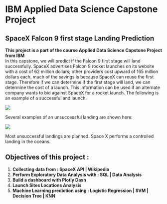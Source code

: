 # IBM Applied Data Science Capstone Project
## SpaceX Falcon 9 first stage Landing Prediction
**This project is a part of the course Applied Data Science Capstone Project from IBM**<br>
In this capstone, we will predict if the Falcon 9 first stage will land successfully. SpaceX advertises Falcon 9 rocket launches on its website with a cost of 62 million dollars; other providers cost upward of 165 million dollars each, much of the savings is because SpaceX can reuse the first stage. Therefore if we can determine if the first stage will land, we can determine the cost of a launch. This information can be used if an alternate company wants to bid against SpaceX for a rocket launch. The following is an example of a successful and launch.

![](https://cf-courses-data.s3.us.cloud-object-storage.appdomain.cloud/IBMDeveloperSkillsNetwork-DS0701EN-SkillsNetwork/lab_v2/images/landing\_1.gif)

Several examples of an unsuccessful landing are shown here:

![](https://cf-courses-data.s3.us.cloud-object-storage.appdomain.cloud/IBMDeveloperSkillsNetwork-DS0701EN-SkillsNetwork/api/Images/crash.gif)

Most unsuccessful landings are planned. Space X performs a controlled landing in the oceans.

## Objectives of this project :
1. **Collecting data from : SpaceX API | Wikipedia**
2. **Perform Exploratory Data Analysis with : SQL | Data Analysis**
3. **Build a dashboard with Plotly Dash**
4. **Launch Sites Locations Analysis**
5. **Machine Learning prediction using : Logistic Regression | SVM | Decision Tree | KNN**
